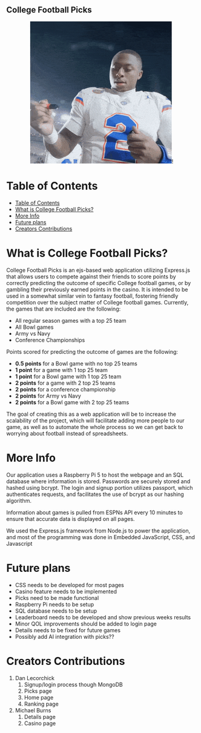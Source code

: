 ## College Football Picks
<p align="center">
<img src="https://raw.githubusercontent.com/DanielLecorchick/College-Football-Picks/refs/heads/main/public/images/dj-lagway-lagway.gif" alt="Lagway being the GOAT", class="center">!
</p>

# Table of Contents
- [Table of Contents](#table-of-contents)
- [What is College Football Picks?](#what-is-college-football-picks)
- [More Info](#more-info)
- [Future plans](#future-plans)
- [Creators Contributions](#creators-contributions)

# What is College Football Picks?
College Football Picks is an ejs-based web application utilizing Express.js that allows users to compete against their friends to score points by correctly predicting the outcome of specific College football games, or by gambling their previously earned points in the casino. It is intended to be used in a somewhat similar vein to fantasy football, fostering friendly competition over the subject matter of College football games. Currently, the games that are included are the following:

- All regular season games with a top 25 team
- All Bowl games
- Army vs Navy
- Conference Championships

Points scored for predicting the outcome of games are the following:

- **0.5 points** for a Bowl game with no top 25 teams
- **1 point** for a game with 1 top 25 team
- **1 point** for a Bowl game with 1 top 25 team
- **2 points** for a game with 2 top 25 teams
- **2 points** for a conference championship
- **2 points** for Army vs Navy
- **2 points** for a Bowl game with 2 top 25 teams

The goal of creating this as a web application will be to increase the scalability of the project, which will facilitate adding more people to our game, as well as to automate the whole process so we can get back to worrying about football instead of spreadsheets.

# More Info
Our application uses a Raspberry Pi 5 to host the webpage and an SQL database where information is stored. Passwords are securely stored and hashed using bcrypt. The login and signup portion utilizes passport, which authenticates requests, and facilitates the use of bcrypt as our hashing algorithm.

Information about games is pulled from ESPNs API every 10 minutes to ensure that accurate data is displayed on all pages.

We used the Express.js framework from Node.js to power the application, and most of the programming was done in Embedded JavaScript, CSS, and Javascript

# Future plans
- CSS needs to be developed for most pages
- Casino feature needs to be implemented
- Picks need to be made functional
- Raspberry Pi needs to be setup
- SQL database needs to be setup
- Leaderboard needs to be developed and show previous weeks results
- Minor QOL improvements should be added to login page
- Details needs to be fixed for future games
- Possibly add AI integration with picks??

# Creators Contributions
1. Dan Lecorchick
    1. Signup/login process though MongoDB
    2. Picks page
    3. Home page
    4. Ranking page
2. Michael Burns
   1. Details page
   2. Casino page